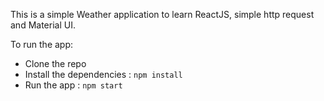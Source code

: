 This is a simple Weather application to learn ReactJS, simple http request and Material UI.

To run the app:

- Clone the repo
- Install the dependencies : `npm install`
- Run the app : `npm start`
